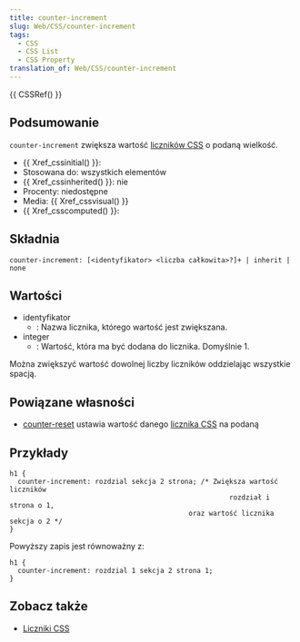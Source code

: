 ```yaml
---
title: counter-increment
slug: Web/CSS/counter-increment
tags:
  - CSS
  - CSS List
  - CSS Property
translation_of: Web/CSS/counter-increment
---
```

{{ CSSRef() }}

## Podsumowanie

`counter-increment` zwiększa wartość [liczników CSS](pl/Liczniki_CSS) o podaną wielkość.

- {{ Xref_cssinitial() }}:
- Stosowana do: wszystkich elementów
- {{ Xref_cssinherited() }}: nie
- Procenty: niedostępne
- Media: {{ Xref_cssvisual() }}
- {{ Xref_csscomputed() }}:

## Składnia

    counter-increment: [<identyfikator> <liczba całkowita>?]+ | inherit | none

## Wartości

- identyfikator
  - : Nazwa licznika, którego wartość jest zwiększana.
- integer
  - : Wartość, która ma być dodana do licznika. Domyślnie 1.

Można zwiększyć wartość dowolnej liczby liczników oddzielając wszystkie spacją.

## Powiązane własności

- [counter-reset](pl/CSS/counter-reset) ustawia wartość danego [licznika CSS](pl/Liczniki_CSS) na podaną

## Przykłady

    h1 {
      counter-increment: rozdzial sekcja 2 strona; /* Zwiększa wartość liczników
                                                          rozdział i strona o 1,
                                                oraz wartość licznika sekcja o 2 */
    }

Powyższy zapis jest równoważny z:

    h1 {
      counter-increment: rozdzial 1 sekcja 2 strona 1;
    }

## Zobacz także

- [Liczniki CSS](pl/Liczniki_CSS)
